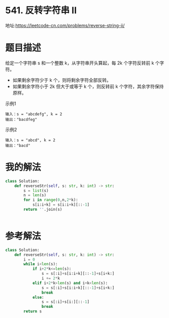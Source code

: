 # 541. 反转字符串 II
地址:https://leetcode-cn.com/problems/reverse-string-ii/

# 题目描述
给定一个字符串 s 和一个整数 k，从字符串开头算起，每 2k 个字符反转前 k 个字符。

- 如果剩余字符少于 k 个，则将剩余字符全部反转。
- 如果剩余字符小于 2k 但大于或等于 k 个，则反转前 k 个字符，其余字符保持原样。

示例1
```
输入：s = "abcdefg", k = 2
输出："bacdfeg"
```

示例2
```
输入：s = "abcd", k = 2
输出："bacd"

```

# 我的解法
```python
class Solution:
    def reverseStr(self, s: str, k: int) -> str:
        s = list(s)
        n = len(s)
        for i in range(0,n,2*k):
            s[i:i+k] = s[i:i+k][::-1]
        return ''.join(s)
        
```

# 参考解法
```python
class Solution:
    def reverseStr(self, s: str, k: int) -> str:
        i = 0
        while i<len(s):
            if i+2*k<=len(s):
                s = s[:i]+s[i:i+k][::-1]+s[i+k:]
                i += 2*k
            elif i+2*k>len(s) and i+k<len(s):
                s = s[:i]+s[i:i+k][::-1]+s[i+k:]
                break
            else:
                s = s[:i]+s[i:][::-1]
                break
        return s 

```
